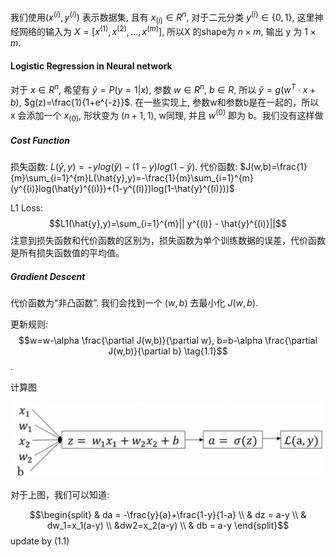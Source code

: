 
我们使用$(x^{(i)},y^{(i)})$ 表示数据集, 且有 $x_{(i)} \in R^n$, 对于二元分类 $y^{(i)} \in \{0,1\}$, 这里神经网络的输入为 $X=[x^{(1)},x^{(2)},...,x^{(m)}]$, 所以X 的shape为 $n \times m$, 输出 y 为 $1 \times m$.

#### Logistic Regression in Neural network

对于 $x \in R^n$, 希望有 $\hat{y} = P(y=1|x)$, 参数 $w \in R^n$, $b \in R$, 所以 $\hat{y}=g(w^T \cdot x + b )$, $g(z)=\frac{1}{1+e^{-z}}$. 在一些实现上, 参数w和参数b是在一起的，所以 x 会添加一个 $x_{(0)}$, 形状变为 $(n+1,1)$, w同理, 并且 $w^{(0)}$ 即为 b。我们没有这样做

##### Cost Function
损失函数: $L(\hat{y},y)=-ylog(\hat{y})-(1-y)log(1-\hat{y})$.
代价函数: $J(w,b)=\frac{1}{m}\sum_{i=1}^{m}L(\hat{y},y)=-\frac{1}{m}\sum_{i=1}^{m}(y^{(i)}log(\hat{y}^{(i)})+(1-y^{(i)})log(1-\hat{y}^{(i)}))$ 

L1 Loss:
$$L1(\hat{y},y)=\sum_{i=1}^{m}|| y^{(i)} - \hat{y}^{(i)}||$$
注意到损失函数和代价函数的区别为，损失函数为单个训练数据的误差，代价函数是所有损失函数值的平均值。


##### Gradient Descent

代价函数为“非凸函数”. 我们会找到一个 $(w,b)$ 去最小化 $J(w,b)$.

更新规则: $$w=w-\alpha \frac{\partial J(w,b)}{\partial w}, b=b-\alpha \frac{\partial J(w,b)}{\partial b} \tag{1.1}$$.

计算图

![](../img/compute_graph.png)

对于上图，我们可以知道:

$$\begin{split} & da = -\frac{y}{a}+\frac{1-y}{1-a} \\ & dz = a-y \\ & dw_1=x_1(a-y) \\ &dw2=x_2(a-y) \\ & db = a-y \end{split}$$
update by (1.1)



